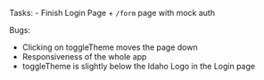 Tasks: - Finish Login Page + `/form` page with mock auth

Bugs:

- Clicking on toggleTheme moves the page down
- Responsiveness of the whole app
- toggleTheme is slightly below the Idaho Logo in the Login page
